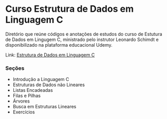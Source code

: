 # Curso Estrutura de Dados em Linguagem C

Diretório que reúne códigos e anotações de estudos do curso de Estutura de Dados em Lingugem C, ministrado pelo instrutor Leonardo Schimdt e disponibilizado na plataforma educacional Udemy.

Link: [Estrutura de Dados em Linguagem C](https://www.udemy.com/course/linguagem-c-estruturas-de-dados/)

### Seções

- Introdução a Linguagem C
- Estruturas de Dados não Lineares
- Listas Encadeadas
- Filas e Pilhas
- Árvores
- Busca em Estruturas Lineares
- Exercícios 
